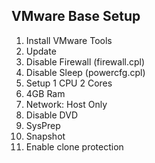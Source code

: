 ## VMware Base Setup



1. Install VMware Tools
2. Update
3. Disable Firewall (firewall.cpl)
4. Disable Sleep (powercfg.cpl)
5. Setup 1 CPU 2 Cores
6. 4GB Ram
7. Network: Host Only
8. Disable DVD
9. SysPrep
10. Snapshot
11. Enable clone protection